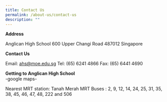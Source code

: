 ```yaml
---
title: Contact Us
permalink: /about-us/contact-us
description: ""
---
```

**Address**

Anglican High School
600 Upper Changi Road
487012
Singapore

**Contact Us**

Email: ahs@moe.edu.sg
Tel: (65) 6241 4866
Fax: (65) 6441 4690

**Getting to Anglican High School**\
-google maps-
	
Nearest MRT station: Tanah Merah MRT
Buses : 2, 9, 12, 14, 24, 25, 31, 35, 38, 45, 46, 47, 48, 222 and 506
